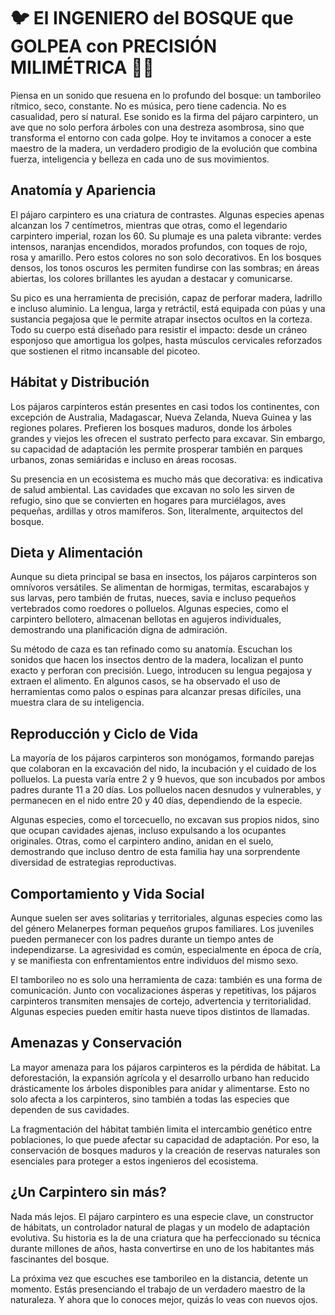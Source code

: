 # 🐦 El INGENIERO del BOSQUE que GOLPEA con PRECISIÓN MILIMÉTRICA 🔨🌳
Piensa en un sonido que resuena en lo profundo del bosque: un tamborileo rítmico, seco, constante. No es música, pero tiene cadencia. No es casualidad, pero sí natural. Ese sonido es la firma del pájaro carpintero, un ave que no solo perfora árboles con una destreza asombrosa, sino que transforma el entorno con cada golpe. Hoy te invitamos a conocer a este maestro de la madera, un verdadero prodigio de la evolución que combina fuerza, inteligencia y belleza en cada uno de sus movimientos.

## Anatomía y Apariencia
El pájaro carpintero es una criatura de contrastes. Algunas especies apenas alcanzan los 7 centímetros, mientras que otras, como el legendario carpintero imperial, rozan los 60. Su plumaje es una paleta vibrante: verdes intensos, naranjas encendidos, morados profundos, con toques de rojo, rosa y amarillo. Pero estos colores no son solo decorativos. En los bosques densos, los tonos oscuros les permiten fundirse con las sombras; en áreas abiertas, los colores brillantes les ayudan a destacar y comunicarse.

Su pico es una herramienta de precisión, capaz de perforar madera, ladrillo e incluso aluminio. La lengua, larga y retráctil, está equipada con púas y una sustancia pegajosa que le permite atrapar insectos ocultos en la corteza. Todo su cuerpo está diseñado para resistir el impacto: desde un cráneo esponjoso que amortigua los golpes, hasta músculos cervicales reforzados que sostienen el ritmo incansable del picoteo.

## Hábitat y Distribución
Los pájaros carpinteros están presentes en casi todos los continentes, con excepción de Australia, Madagascar, Nueva Zelanda, Nueva Guinea y las regiones polares. Prefieren los bosques maduros, donde los árboles grandes y viejos les ofrecen el sustrato perfecto para excavar. Sin embargo, su capacidad de adaptación les permite prosperar también en parques urbanos, zonas semiáridas e incluso en áreas rocosas.

Su presencia en un ecosistema es mucho más que decorativa: es indicativa de salud ambiental. Las cavidades que excavan no solo les sirven de refugio, sino que se convierten en hogares para murciélagos, aves pequeñas, ardillas y otros mamíferos. Son, literalmente, arquitectos del bosque.

## Dieta y Alimentación
Aunque su dieta principal se basa en insectos, los pájaros carpinteros son omnívoros versátiles. Se alimentan de hormigas, termitas, escarabajos y sus larvas, pero también de frutas, nueces, savia e incluso pequeños vertebrados como roedores o polluelos. Algunas especies, como el carpintero bellotero, almacenan bellotas en agujeros individuales, demostrando una planificación digna de admiración.

Su método de caza es tan refinado como su anatomía. Escuchan los sonidos que hacen los insectos dentro de la madera, localizan el punto exacto y perforan con precisión. Luego, introducen su lengua pegajosa y extraen el alimento. En algunos casos, se ha observado el uso de herramientas como palos o espinas para alcanzar presas difíciles, una muestra clara de su inteligencia.

## Reproducción y Ciclo de Vida
La mayoría de los pájaros carpinteros son monógamos, formando parejas que colaboran en la excavación del nido, la incubación y el cuidado de los polluelos. La puesta varía entre 2 y 9 huevos, que son incubados por ambos padres durante 11 a 20 días. Los polluelos nacen desnudos y vulnerables, y permanecen en el nido entre 20 y 40 días, dependiendo de la especie.

Algunas especies, como el torcecuello, no excavan sus propios nidos, sino que ocupan cavidades ajenas, incluso expulsando a los ocupantes originales. Otras, como el carpintero andino, anidan en el suelo, demostrando que incluso dentro de esta familia hay una sorprendente diversidad de estrategias reproductivas.

## Comportamiento y Vida Social
Aunque suelen ser aves solitarias y territoriales, algunas especies como las del género Melanerpes forman pequeños grupos familiares. Los juveniles pueden permanecer con los padres durante un tiempo antes de independizarse. La agresividad es común, especialmente en época de cría, y se manifiesta con enfrentamientos entre individuos del mismo sexo.

El tamborileo no es solo una herramienta de caza: también es una forma de comunicación. Junto con vocalizaciones ásperas y repetitivas, los pájaros carpinteros transmiten mensajes de cortejo, advertencia y territorialidad. Algunas especies pueden emitir hasta nueve tipos distintos de llamadas.

## Amenazas y Conservación
La mayor amenaza para los pájaros carpinteros es la pérdida de hábitat. La deforestación, la expansión agrícola y el desarrollo urbano han reducido drásticamente los árboles disponibles para anidar y alimentarse. Esto no solo afecta a los carpinteros, sino también a todas las especies que dependen de sus cavidades.

La fragmentación del hábitat también limita el intercambio genético entre poblaciones, lo que puede afectar su capacidad de adaptación. Por eso, la conservación de bosques maduros y la creación de reservas naturales son esenciales para proteger a estos ingenieros del ecosistema.

## ¿Un Carpintero sin más?
Nada más lejos. El pájaro carpintero es una especie clave, un constructor de hábitats, un controlador natural de plagas y un modelo de adaptación evolutiva. Su historia es la de una criatura que ha perfeccionado su técnica durante millones de años, hasta convertirse en uno de los habitantes más fascinantes del bosque.

La próxima vez que escuches ese tamborileo en la distancia, detente un momento. Estás presenciando el trabajo de un verdadero maestro de la naturaleza. Y ahora que lo conoces mejor, quizás lo veas con nuevos ojos.